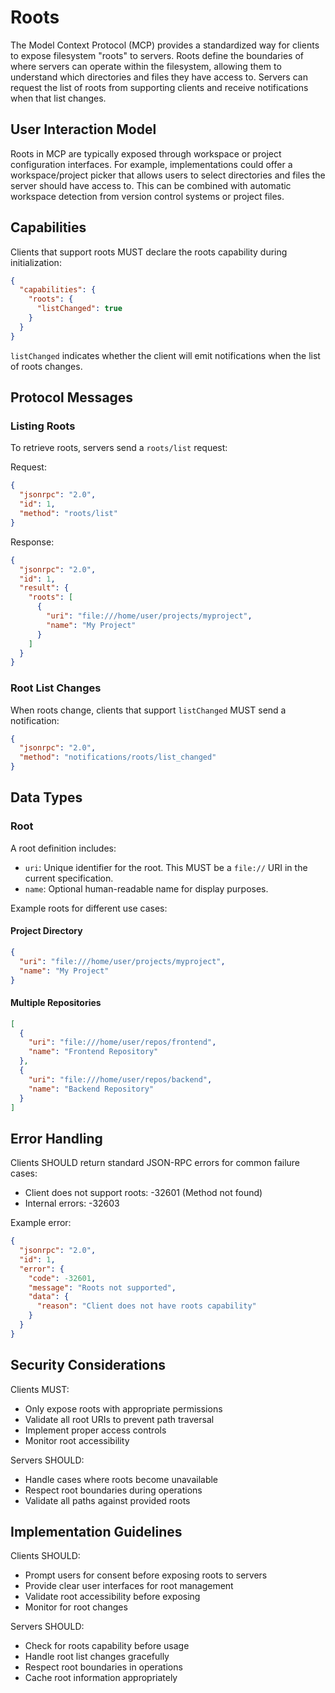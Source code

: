 # Roots

The Model Context Protocol (MCP) provides a standardized way for clients to expose filesystem "roots" to servers. Roots define the boundaries of where servers can operate within the filesystem, allowing them to understand which directories and files they have access to. Servers can request the list of roots from supporting clients and receive notifications when that list changes.

## User Interaction Model

Roots in MCP are typically exposed through workspace or project configuration interfaces. For example, implementations could offer a workspace/project picker that allows users to select directories and files the server should have access to. This can be combined with automatic workspace detection from version control systems or project files.

## Capabilities

Clients that support roots MUST declare the roots capability during initialization:

```json
{
  "capabilities": {
    "roots": {
      "listChanged": true
    }
  }
}
```

`listChanged` indicates whether the client will emit notifications when the list of roots changes.

## Protocol Messages

### Listing Roots

To retrieve roots, servers send a `roots/list` request:

Request:
```json
{
  "jsonrpc": "2.0",
  "id": 1,
  "method": "roots/list"
}
```

Response:
```json
{
  "jsonrpc": "2.0",
  "id": 1,
  "result": {
    "roots": [
      {
        "uri": "file:///home/user/projects/myproject",
        "name": "My Project"
      }
    ]
  }
}
```

### Root List Changes

When roots change, clients that support `listChanged` MUST send a notification:

```json
{
  "jsonrpc": "2.0",
  "method": "notifications/roots/list_changed"
}
```

## Data Types

### Root

A root definition includes:
- `uri`: Unique identifier for the root. This MUST be a `file://` URI in the current specification.
- `name`: Optional human-readable name for display purposes.

Example roots for different use cases:

#### Project Directory
```json
{
  "uri": "file:///home/user/projects/myproject",
  "name": "My Project"
}
```

#### Multiple Repositories
```json
[
  {
    "uri": "file:///home/user/repos/frontend",
    "name": "Frontend Repository"
  },
  {
    "uri": "file:///home/user/repos/backend",
    "name": "Backend Repository"
  }
]
```

## Error Handling

Clients SHOULD return standard JSON-RPC errors for common failure cases:
- Client does not support roots: -32601 (Method not found)
- Internal errors: -32603

Example error:
```json
{
  "jsonrpc": "2.0",
  "id": 1,
  "error": {
    "code": -32601,
    "message": "Roots not supported",
    "data": {
      "reason": "Client does not have roots capability"
    }
  }
}
```

## Security Considerations

Clients MUST:
- Only expose roots with appropriate permissions
- Validate all root URIs to prevent path traversal
- Implement proper access controls
- Monitor root accessibility

Servers SHOULD:
- Handle cases where roots become unavailable
- Respect root boundaries during operations
- Validate all paths against provided roots

## Implementation Guidelines

Clients SHOULD:
- Prompt users for consent before exposing roots to servers
- Provide clear user interfaces for root management
- Validate root accessibility before exposing
- Monitor for root changes

Servers SHOULD:
- Check for roots capability before usage
- Handle root list changes gracefully
- Respect root boundaries in operations
- Cache root information appropriately
